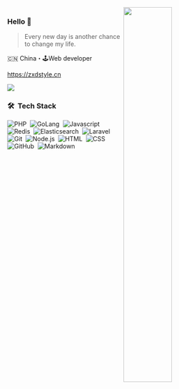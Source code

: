 <img align="right" width="47%" src="https://github-readme-stats.vercel.app/api/top-langs/?username=dumplingbao&theme=radical&layout=compact" />

### Hello 👋

> Every new day is another chance to change my life.

🇨🇳 China・🕹Web developer

https://zxdstyle.cn

![](https://komarev.com/ghpvc?username=zxdstyle&color=green)

### 🛠 &nbsp;Tech Stack

![PHP](https://img.shields.io/badge/-PHP-05122A?style=flat&logo=php)&nbsp;
![GoLang](https://img.shields.io/badge/-GoLang-05122A?style=flat&logo=go)&nbsp;
![Javascript](https://img.shields.io/badge/-javascript-05122A?style=flat&logo=javascript&logoColor=FFA518)&nbsp;
![Redis](https://img.shields.io/badge/-redis-05122A?style=flat&logo=redis&logoColor=A8B9CC)&nbsp;
![Elasticsearch](https://img.shields.io/badge/-elasticsearch-05122A?style=flat&logo=elasticsearch&logoColor=00599C)&nbsp;
![Laravel](https://img.shields.io/badge/-Laravel-05122A?style=flat&logo=laravel&logoColor=276DC3)\
![Git](https://img.shields.io/badge/-Git-05122A?style=flat&logo=git)&nbsp;
![Node.js](https://img.shields.io/badge/-Node.js-05122A?style=flat&logo=node.js)&nbsp;
![HTML](https://img.shields.io/badge/-HTML-05122A?style=flat&logo=HTML5)&nbsp;
![CSS](https://img.shields.io/badge/-CSS-05122A?style=flat&logo=CSS3&logoColor=1572B6)&nbsp;
![GitHub](https://img.shields.io/badge/-GitHub-05122A?style=flat&logo=github)&nbsp;
![Markdown](https://img.shields.io/badge/-Markdown-05122A?style=flat&logo=markdown)
